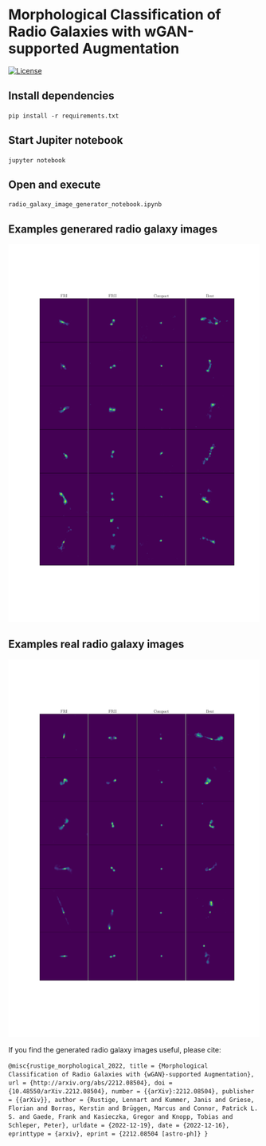 # Morphological Classification of Radio Galaxies with wGAN-supported Augmentation
[![License](https://img.shields.io/github/license/floriangriese/wGAN-supported-augmentation?color=green&style=flat)](https://github.com/floriangriese/wGAN-supported-augmentation/blob/main/LICENSE)
## Install dependencies
`pip install -r requirements.txt`

## Start Jupiter notebook
`jupyter notebook`

## Open and execute
`radio_galaxy_image_generator_notebook.ipynb`

## Examples generared radio galaxy images
![image](img/gen_grid.png)

## Examples real radio galaxy images
![image](img/real_grid.png)

If you find the generated radio galaxy images useful, please cite:

`@misc{rustige_morphological_2022,
	title = {Morphological Classification of Radio Galaxies with {wGAN}-supported Augmentation},
	url = {http://arxiv.org/abs/2212.08504},
	doi = {10.48550/arXiv.2212.08504},
	number = {{arXiv}:2212.08504},
	publisher = {{arXiv}},
	author = {Rustige, Lennart and Kummer, Janis and Griese, Florian and Borras, Kerstin and Brüggen, Marcus and Connor, Patrick L. S. and Gaede, Frank and Kasieczka, Gregor and Knopp, Tobias and Schleper, Peter},
	urldate = {2022-12-19},
	date = {2022-12-16},
	eprinttype = {arxiv},
	eprint = {2212.08504 [astro-ph]}
}`

